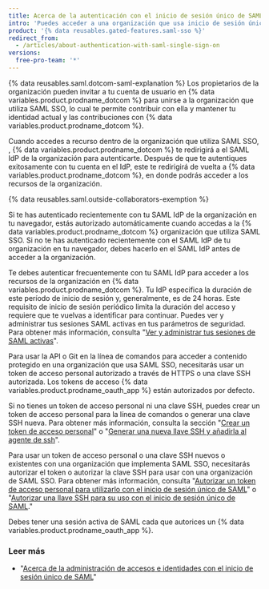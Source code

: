 ```yaml
---
title: Acerca de la autenticación con el inicio de sesión único de SAML
intro: 'Puedes acceder a una organización que usa inicio de sesión único (SSO) de SAML mediante la autenticación con un proveedor de identidad (IdP). Para autenticar con la API o Git en la linea de comandos cuando una organización impone SAML SSO, debe autorizar a tu token de acceso personal o llave de SSH.'
product: '{% data reusables.gated-features.saml-sso %}'
redirect_from:
  - /articles/about-authentication-with-saml-single-sign-on
versions:
  free-pro-team: '*'
---
```


{% data reusables.saml.dotcom-saml-explanation %} Los propietarios de la organización pueden invitar a tu cuenta de usuario en {% data variables.product.prodname_dotcom %} para unirse a la organización que utiliza SAML SSO, lo cual te permite contribuir con ella y mantener tu identidad actual y las contribuciones con {% data variables.product.prodname_dotcom %}.

Cuando accedes a recurso dentro de la organización que utiliza SAML SSO, , {% data variables.product.prodname_dotcom %} te redirigirá a el SAML IdP de la organización para autenticarte. Después de que te autentiques exitosamente con tu cuenta en el IdP, este te redirigirá de vuelta a {% data variables.product.prodname_dotcom %}, en donde podrás acceder a los recursos de la organización.

{% data reusables.saml.outside-collaborators-exemption %}

Si te has autenticado recientemente con tu SAML IdP de la organización en tu navegador, estás autorizado automáticamente cuando accedas a la {% data variables.product.prodname_dotcom %} organización que utiliza SAML SSO. Si no te has autenticado recientemente con el SAML IdP de tu organización en tu navegador, debes hacerlo en el SAML IdP antes de acceder a la organización.

Te debes autenticar frecuentemente con tu SAML IdP para acceder a los recursos de la organización en {% data variables.product.prodname_dotcom %}. Tu IdP especifica la duración de este período de inicio de sesión y, generalmente, es de 24 horas. Este requisito de inicio de sesión periódico limita la duración del acceso y requiere que te vuelvas a identificar para continuar. Puedes ver y administrar tus sesiones SAML activas en tus parámetros de seguridad. Para obtener más información, consulta "[Ver y administrar tus sesiones de SAML activas](/articles/viewing-and-managing-your-active-saml-sessions)".

Para usar la API o Git en la línea de comandos para acceder a contenido protegido en una organización que usa SAML SSO, necesitarás usar un token de acceso personal autorizado a través de HTTPS o una clave SSH autorizada. Los tokens de acceso {% data variables.product.prodname_oauth_app %} están autorizados por defecto.

Si no tienes un token de acceso personal ni una clave SSH, puedes crear un token de acceso personal para la línea de comandos o generar una clave SSH nueva. Para obtener más información, consulta la sección "[Crear un token de acceso personal](/github/authenticating-to-github/creating-a-personal-access-token)" o "[Generar una nueva llave SSH y añadirla al agente de ssh](/articles/generating-a-new-ssh-key-and-adding-it-to-the-ssh-agent)".

Para usar un token de acceso personal o una clave SSH nuevos o existentes con una organización que implementa SAML SSO, necesitarás autorizar el token o autorizar la clave SSH para usar con una organización de SAML SSO. Para obtener más información, consulta "[Autorizar un token de acceso personal para utilizarlo con el inicio de sesión único de SAML](/articles/authorizing-a-personal-access-token-for-use-with-saml-single-sign-on)" o "[Autorizar una llave SSH para su uso con el inicio de sesión único de SAML](/articles/authorizing-an-ssh-key-for-use-with-saml-single-sign-on)."

Debes tener una sesión activa de SAML cada que autorices un {% data variables.product.prodname_oauth_app %}.

### Leer más

- "[Acerca de la administración de accesos e identidades con el inicio de sesión único de SAML](/github/setting-up-and-managing-organizations-and-teams/about-identity-and-access-management-with-saml-single-sign-on)"
